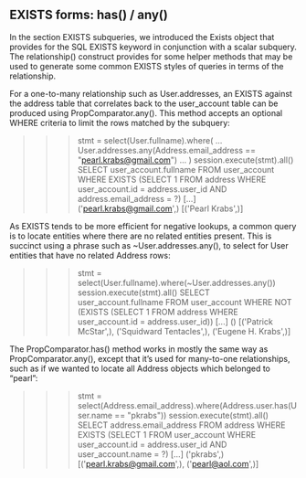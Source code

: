 ## EXISTS forms: has() / any()
In the section EXISTS subqueries, we introduced the Exists object that provides for the SQL EXISTS keyword in conjunction with a scalar subquery. The relationship() construct provides for some helper methods that may be used to generate some common EXISTS styles of queries in terms of the relationship.

For a one-to-many relationship such as User.addresses, an EXISTS against the address table that correlates back to the user_account table can be produced using PropComparator.any(). This method accepts an optional WHERE criteria to limit the rows matched by the subquery:

>>> stmt = select(User.fullname).where(
...     User.addresses.any(Address.email_address == "pearl.krabs@gmail.com")
... )
>>> session.execute(stmt).all()
SELECT user_account.fullname
FROM user_account
WHERE EXISTS (SELECT 1
FROM address
WHERE user_account.id = address.user_id AND address.email_address = ?)
[...] ('pearl.krabs@gmail.com',)
[('Pearl Krabs',)]

As EXISTS tends to be more efficient for negative lookups, a common query is to locate entities where there are no related entities present. This is succinct using a phrase such as ~User.addresses.any(), to select for User entities that have no related Address rows:

>>> stmt = select(User.fullname).where(~User.addresses.any())
>>> session.execute(stmt).all()
SELECT user_account.fullname
FROM user_account
WHERE NOT (EXISTS (SELECT 1
FROM address
WHERE user_account.id = address.user_id))
[...] ()
[('Patrick McStar',), ('Squidward Tentacles',), ('Eugene H. Krabs',)]

The PropComparator.has() method works in mostly the same way as PropComparator.any(), except that it’s used for many-to-one relationships, such as if we wanted to locate all Address objects which belonged to “pearl”:

>>> stmt = select(Address.email_address).where(Address.user.has(User.name == "pkrabs"))
>>> session.execute(stmt).all()
SELECT address.email_address
FROM address
WHERE EXISTS (SELECT 1
FROM user_account
WHERE user_account.id = address.user_id AND user_account.name = ?)
[...] ('pkrabs',)
[('pearl.krabs@gmail.com',), ('pearl@aol.com',)]